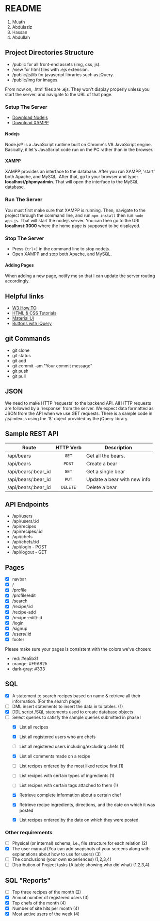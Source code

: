 # README

1. Muath
2. Abdulaziz
3. Hassan
4. Abdullah

## Project Directories Structure
- /public for all front-end assets (img, css, js).
- /view for html files with .ejs extension.
- /public/js/lib for javascript libraries such as jQuery.
- /public/img for images.

From now on, .html files are .ejs. They won't display properly unless you start the server. and navigate to the URL of that page.
### Setup The Server
- [Download Nodejs](https://nodejs.org/en/)
- [Download XAMPP](https://www.apachefriends.org/index.html)

#### Nodejs
Node.js® is a JavaScript runtime built on Chrome's V8 JavaScript engine. Basically, it let's JavaScript code run on the PC rather than in the browser.

#### XAMPP
XAMPP provides an interface to the database. After you run XAMPP, 'start' both Apache, and MySQL. After that, go to your browser and type: **localhost/phpmyadmin**. That will open the interface to the MySQL database.


### Run The Server
You must first make sure that XAMPP is running. Then, navigate to the project through the command line, and run `npm install` then run `node app.js`. That will start the nodejs server. You can then go to the URL **localhost:3000** where the home page is supposed to be displayed.

### Stop The Server
- Press `Ctrl+C` in the command line to stop nodejs.
- Open XAMPP and stop both Apache, and MySQL.


#### Adding Pages
When adding a new page, notify me so that I can update the server routing accordingly.



## Helpful links
- [W3 How TO](http://www.w3schools.com/howto/default.asp)
- [HTML & CSS Tutorials](https://www.youtube.com/watch?v=zlT28HdYe3A&index=9&list=PLYxzS__5yYQk3V3b8yJZfyH-cX4LbgyYj)
- [Material UI](https://www.materialui.co/)
- [Buttons with jQuery](https://www.youtube.com/watch?v=0m5ytkr25ug)


## git Commands
- git clone
- git status
- git add
- git commit -am "Your commit message"
- git push
- git pull


## JSON
We need to make HTTP 'requests' to the backend API. All HTTP requests are followed by a 'response' from the server. We expect data formatted as JSON from the API when we use GET requests. There is a sample code in /js/index.js using the '$' object provided by the jQuery library.

## Sample REST API
| Route    |   HTTP Verb    |  Description |
|----------|:-------------:|--------------|
| /api/bears |  `GET` | Get all the bears. |
| /api/bears |  `POST` | Create a bear |
| /api/bears/:bear_id | `GET` | Get a single bear |
| /api/bears/:bear_id | `PUT` | Update a bear with new info |
| /api/bears/:bear_id | `DELETE` | Delete a bear |


## API Endpoints
- /api/users
- /api/users/:id
- /api/recipes
- /api/recipes/:id
- /api/chefs
- /api/chefs/:id
- /api/login - POST
- /api/logout - GET

## Pages
- [x] navbar
- [x] /
- [x] /profile
- [x] /profile/edit
- [x] /search
- [x] /recipe/:id
- [x] /recipe-add
- [x] /recipe-edit/:id
- [x] /login
- [x] /signup
- [x] /users/:id
- [x] footer

Please make sure your pages is consistent with the colors we've chosen:
- red: #ea5b31
- orange: #F9A825
- dark-gray: #333

## SQL
- [x] A statement to search recipes based on name & retrieve all their information. (For the search page)
- [ ] DML insert statements to insert the data in to tables. (1)
- [x] DDL script /SQL statements used to create database objects
- [ ] Select queries to satisfy the sample queries submitted in phase I
  - [x] List all recipes
  - [x] List all registered users who are chefs
  - [ ] List all registered users including/excluding chefs (1)
  - [x] List all comments made on a recipe
  - [ ] List recipes ordered by the most liked recipe first (1)
  - [ ] List recipes with certain types of ingredients (1)
  - [ ] List recipes with certain tags attached to them (1)
  - [x] Retrieve complete information about a certain chef
  - [x] Retrieve recipe ingredients, directions, and the date on which it was posted
  - [x] List recipes ordered by the date on which they were posted


### Other requirements
- [ ] Physical (or internal) schema, i.e., file structure for each relation (2)
- [x] The user manual (You can add snapshots of your screens along with explanations about how to use for users) (3)
- [ ] The conclusions (your own experiences) (1,2,3,4)
- [ ] Distribution of Project tasks (A table showing who did what) (1,2,3,4)

## SQL "Reports"
- [ ] Top three recipes of the month (2)
- [x] Annual number of registered users (3)
- [x] Top chefs of the month (4)
- [x] Number of site hits per month (4)
- [x] Most active users of the week (4)
